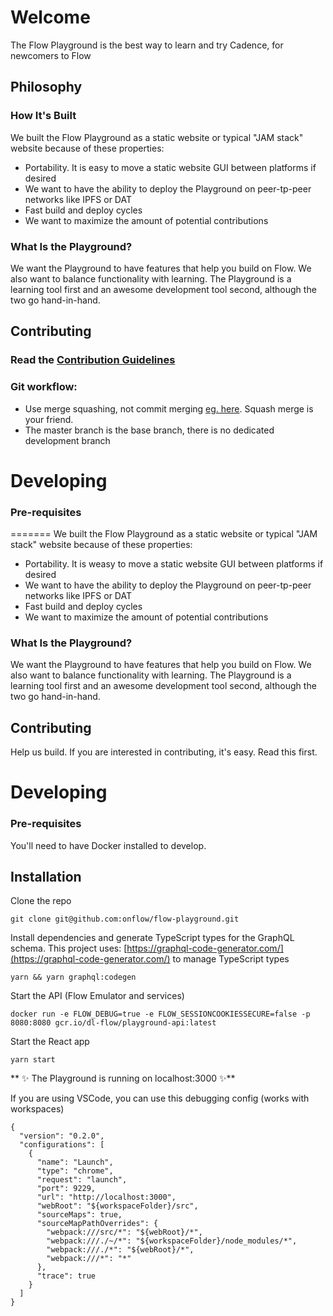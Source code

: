 # Welcome
The Flow Playground is the best way to learn and try Cadence, for newcomers to Flow

## Philosophy

### How It's Built
We built the Flow Playground as a static website or typical "JAM stack" website because of these properties:

- Portability. It is easy to move a static website GUI between platforms if desired
- We want to have the ability to deploy the Playground on peer-tp-peer networks like IPFS or DAT
- Fast build and deploy cycles
- We want to maximize the amount of potential contributions

### What Is the Playground?

We want the Playground to have features that help you build on Flow. We also want to balance functionality with learning.
The Playground is a learning tool first and an awesome development tool second, although the two go hand-in-hand.

## Contributing
### Read the [Contribution Guidelines](https://github.com/onflow/flow-playground/blob/master/CONTRIBUTING.md)

### Git workflow: 
- Use merge squashing, not commit merging [eg. here](https://blog.dnsimple.com/2019/01/two-years-of-squash-merge/). Squash merge is your friend.
- The master branch is the base branch, there is no dedicated development branch

# Developing

### Pre-requisites

=======
We built the Flow Playground as a static website or typical "JAM stack" website because of these properties: 

- Portability. It is weasy to move a static website GUI between platforms if desired
- We want to have the ability to deploy the Playground on peer-tp-peer networks like IPFS or DAT
- Fast build and deploy cycles 
- We want to maximize the amount of potential contributions

### What Is the Playground?
We want the Playground to have features that help you build on Flow. We also want to balance functionality with learning. 
The Playground is a learning tool first and an awesome development tool second, although the two go hand-in-hand.

## Contributing
Help us build. If you are interested in contributing, it's easy. Read this first.

# Developing

### Pre-requisites
You'll need to have Docker installed to develop.

## Installation

Clone the repo
```shell script
git clone git@github.com:onflow/flow-playground.git
```

Install dependencies and generate TypeScript types for the GraphQL schema.
This project uses: [https://graphql-code-generator.com/](https://graphql-code-generator.com/) to manage TypeScript types
```
yarn && yarn graphql:codegen
```

Start the API (Flow Emulator and services)
```
docker run -e FLOW_DEBUG=true -e FLOW_SESSIONCOOKIESSECURE=false -p 8080:8080 gcr.io/dl-flow/playground-api:latest
```

Start the React app

```
yarn start
```

** ✨ The Playground is running on localhost:3000 ✨**

If you are using VSCode, you can use this debugging config (works with workspaces)

```
{
  "version": "0.2.0",
  "configurations": [
    {
      "name": "Launch",
      "type": "chrome",
      "request": "launch",
      "port": 9229,
      "url": "http://localhost:3000",
      "webRoot": "${workspaceFolder}/src",
      "sourceMaps": true,
      "sourceMapPathOverrides": {
        "webpack:///src/*": "${webRoot}/*",
        "webpack:///./~/*": "${workspaceFolder}/node_modules/*",
        "webpack:///./*": "${webRoot}/*",
        "webpack:///*": "*"
      },
      "trace": true
    }
  ]
}
